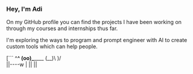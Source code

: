 ### Hey, I'm Adi

On my GitHub profile you can find the projects I have been working on through my courses and internships thus far.

I'm exploring the ways to program and prompt engineer with AI to create custom tools which can help people.

[\```
 ^__^
 (oo)\_______
 (__)\       )\/\
     ||----w |
     ||     ||
```\](https://wikipedia.org)
